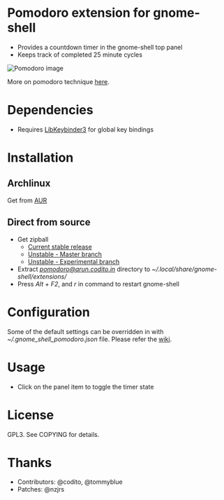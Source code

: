 # Pomodoro extension for gnome-shell
- Provides a countdown timer in the gnome-shell top panel
- Keeps track of completed 25 minute cycles

![Pomodoro image](http://arun.files.wordpress.com/2011/04/unn9prymnv.png)

More on pomodoro technique [here](http://www.pomodorotechnique.com).

# Dependencies
- Requires [LibKeybinder3](https://github.com/engla/keybinder/tree/keybinder-3.0) for global key bindings

# Installation
## Archlinux
Get from [AUR](http://aur.archlinux.org/packages.php?ID=49967)

## Direct from source
- Get zipball 
    * [Current stable release](https://github.com/codito/gnome-shell-pomodoro/zipball/0.1)
    * [Unstable - Master branch](https://github.com/codito/gnome-shell-pomodoro/zipball/master)
    * [Unstable - Experimental branch](https://github.com/codito/gnome-shell-pomodoro/zipball/experimental)
- Extract *pomodoro@arun.codito.in* directory to *~/.local/share/gnome-shell/extensions/*
- Press *Alt + F2*, and *r* in command to restart gnome-shell

# Configuration
Some of the default settings can be overridden in with *~/.gnome_shell_pomodoro.json* file. Please
refer the [wiki](https://github.com/codito/gnome-shell-pomodoro/wiki/Configuration).

# Usage
- Click on the panel item to toggle the timer state

# License
GPL3. See COPYING for details.

# Thanks
- Contributors: @codito, @tommyblue
- Patches: @nzjrs

